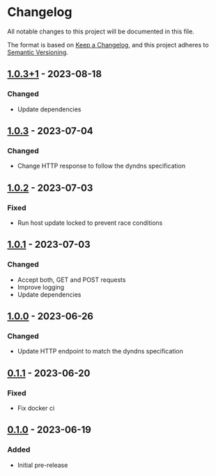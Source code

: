# Changelog
All notable changes to this project will be documented in this file.

The format is based on [Keep a Changelog](https://keepachangelog.com/en/1.0.0/),
and this project adheres to [Semantic Versioning](https://semver.org/spec/v2.0.0.html).

## [1.0.3+1] - 2023-08-18
### Changed
- Update dependencies

## [1.0.3] - 2023-07-04
### Changed
- Change HTTP response to follow the dyndns specification

## [1.0.2] - 2023-07-03
### Fixed
- Run host update locked to prevent race conditions

## [1.0.1] - 2023-07-03
### Changed
- Accept both, GET and POST requests
- Improve logging
- Update dependencies

## [1.0.0] - 2023-06-26
### Changed
- Update HTTP endpoint to match the dyndns specification

## [0.1.1] - 2023-06-20
### Fixed
- Fix docker ci

## [0.1.0] - 2023-06-19
### Added
- Initial pre-release

[1.0.3+1]: https://github.com/Skycoder42/dynssh/compare/v1.0.3...v1.0.3+1
[1.0.3]: https://github.com/Skycoder42/dynssh/compare/v1.0.2...v1.0.3
[1.0.2]: https://github.com/Skycoder42/dynssh/compare/v1.0.1...v1.0.2
[1.0.1]: https://github.com/Skycoder42/dynssh/compare/v1.0.0...v1.0.1
[1.0.0]: https://github.com/Skycoder42/dynssh/compare/v0.1.1...v1.0.0
[0.1.1]: https://github.com/Skycoder42/dynssh/compare/v0.1.0...v0.1.1
[0.1.0]: https://github.com/Skycoder42/dynssh/releases/tag/v0.1.0
